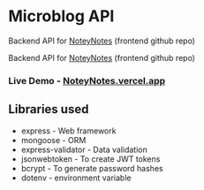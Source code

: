 # Microblog API
Backend API for [NoteyNotes](https://github.com/namancdr/notey-frontend) (frontend github repo)

Backend API for [NoteyNotes](https://github.com/namancdr/notey-frontend) (frontend github repo)
### Live Demo - [NoteyNotes.vercel.app](https://noteynotes.vercel.app)


## Libraries used

 - express  - Web framework
 - mongoose - ORM
 - express-validator - Data validation
 - jsonwebtoken - To create JWT tokens
 - bcrypt - To generate password hashes
 - dotenv - environment variable
